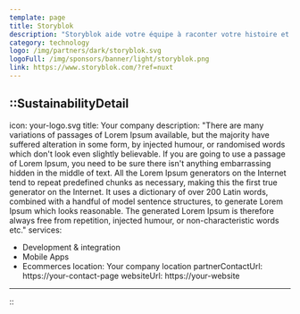 ```yaml
---
template: page
title: Storyblok
description: "Storyblok aide votre équipe à raconter votre histoire et à gérer le contenu pour chaque cas d'utilisation : sites Web d'entreprise, commerce électronique, services d'assistance, applications mobiles et affichage d'écrans."
category: technology
logo: /img/partners/dark/storyblok.svg
logoFull: /img/sponsors/banner/light/storyblok.png
link: https://www.storyblok.com/?ref=nuxt
---
```

<!-- Leave the icon prop as is, the Nuxt team will replace it -->
::SustainabilityDetail
---
icon: your-logo.svg
title: Your company
description: "There are many variations of passages of Lorem Ipsum available, but the majority have suffered alteration in some form, by injected humour, or randomised words which don't look even slightly believable. If you are going to use a passage of Lorem Ipsum, you need to be sure there isn't anything embarrassing hidden in the middle of text. All the Lorem Ipsum generators on the Internet tend to repeat predefined chunks as necessary, making this the first true generator on the Internet. It uses a dictionary of over 200 Latin words, combined with a handful of model sentence structures, to generate Lorem Ipsum which looks reasonable. The generated Lorem Ipsum is therefore always free from repetition, injected humour, or non-characteristic words etc."
services:
  - Development & integration
  - Mobile Apps
  - Ecommerces
location: Your company location
partnerContactUrl: https://your-contact-page
websiteUrl: https://your-website
---
::
